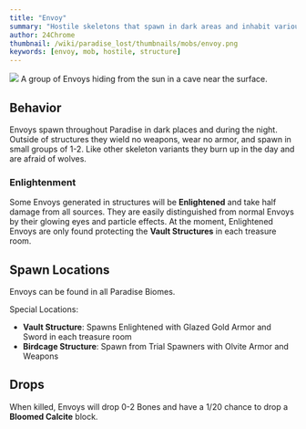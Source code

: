 ```yaml
---
title: "Envoy"
summary: "Hostile skeletons that spawn in dark areas and inhabit various structures"
author: 24Chrome
thumbnail: /wiki/paradise_lost/thumbnails/mobs/envoy.png
keywords: [envoy, mob, hostile, structure]
---
```


<img src="/wiki/paradise_lost/mobs/envoy.png">
A group of Envoys hiding from the sun in a cave near the surface.

## Behavior
Envoys spawn throughout Paradise in dark places and during the night. Outside of structures they wield no weapons, wear no armor, and spawn in small groups of 1-2. Like other skeleton variants they burn up in the day and are afraid of wolves.

### Enlightenment
Some Envoys generated in structures will be **Enlightened** and take half damage from all sources. They are easily distinguished from normal Envoys by their glowing eyes and particle effects. At the moment, Enlightened Envoys are only found protecting the **Vault Structures** in each treasure room.

## Spawn Locations
Envoys can be found in all Paradise Biomes.

Special Locations:
* **Vault Structure**: Spawns Enlightened with Glazed Gold Armor and Sword in each treasure room
* **Birdcage Structure**: Spawn from Trial Spawners with Olvite Armor and Weapons

## Drops
When killed, Envoys will drop 0-2 Bones and have a 1/20 chance to drop a **Bloomed Calcite** block.